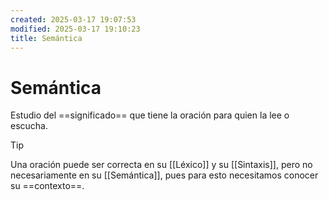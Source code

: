 ```yaml
---
created: 2025-03-17 19:07:53
modified: 2025-03-17 19:10:23
title: Semántica
---
```


# Semántica

Estudio del ==significado== que tiene la oración para quien la lee o escucha.

> [!tip]
> Una oración puede ser correcta en su [[Léxico]] y su [[Sintaxis]], pero no necesariamente en su [[Semántica]], pues para esto necesitamos conocer su ==contexto==.
